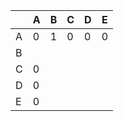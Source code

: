 

|     | A   | B   | C   | D   | E   |
| --- | --- | --- | --- | --- | --- |
| A   | 0   | 1   | 0   | 0   | 0   |
| B   |     |     |     |     |     |
| C   | 0   |     |     |     |     |
| D   | 0   |     |     |     |     |
| E   | 0   |     |     |     |     |

